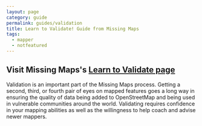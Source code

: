 ```yaml
---
layout: page
category: guide
permalink: guides/validation
title: Learn to Validate! Guide from Missing Maps
tags:
  - mapper
  - notfeatured
---
```


## Visit Missing Maps's [Learn to Validate page](http://www.missingmaps.org/validate/)

Validation is an important part of the Missing Maps process. Getting a second, third, or fourth pair of eyes on mapped features goes a long way in ensuring the quality of data being added to OpenStreetMap and being used in vulnerable communities around the world. Validating requires confidence in your mapping abilities as well as the willingness to help coach and advise newer mappers. 
